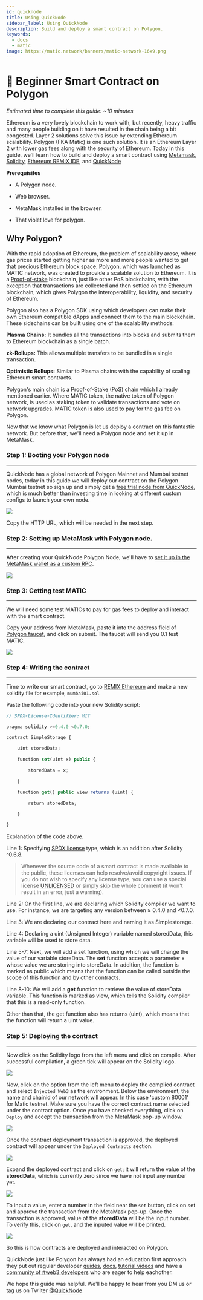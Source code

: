 ```yaml
---
id: quicknode
title: Using QuickNode
sidebar_label: Using QuickNode
description: Build and deploy a smart contract on Polygon.
keywords:
  - docs
  - matic
image: https://matic.network/banners/matic-network-16x9.png 
---
```


# 🐣 Beginner Smart Contract on Polygon

_Estimated time to complete this guide: \~10 minutes_

Ethereum is a very lovely blockchain to work with, but recently, heavy traffic and many people building on it have resulted in the chain being a bit congested. Layer 2 solutions solve this issue by extending Ethereum scalability. Polygon (FKA Matic) is one such solution. It is an Ethereum Layer 2 with lower gas fees along with the security of Ethereum. Today in this guide, we'll learn how to build and deploy a smart contract using [Metamask](https://metamask.io), [Solidity](https://docs.soliditylang.org/en/v0.8.0/), [Ethereum REMIX IDE](https://remix.ethereum.org/), and [QuickNode](https://www.quicknode.com/chains/matic?utm_source=polygon_docs&utm_campaign=ploygon_docs_contract_guide)

**Prerequisites**

-   A Polygon node.

-   Web browser.

-   MetaMask installed in the browser.

-   That violet love for polygon.

Why Polygon?
------------

With the rapid adoption of Ethereum, the problem of scalability arose, where gas prices started getting higher as more and more people wanted to get that precious Ethereum block space. [Polygon](https://polygon.technology/), which was launched as MATIC network, was created to provide a scalable solution to Ethereum. It is a [Proof-of-stake](https://ethereum.org/en/developers/docs/consensus-mechanisms/pos/#what-is-pos) blockchain, just like other PoS blockchains, with the exception that transactions are collected and then settled on the Ethereum blockchain, which gives Polygon the interoperability, liquidity, and security of Ethereum.

Polygon also has a Polygon SDK using which developers can make their own Ethereum compatible dApps and connect them to the main blockchain. These sidechains can be built using one of the scalability methods:

**Plasma Chains:** It bundles all the transactions into blocks and submits them to Ethereum blockchain as a single batch.

**zk-Rollups:** This allows multiple transfers to be bundled in a single transaction.

**Optimistic Rollups:** Similar to Plasma chains with the capability of scaling Ethereum smart contracts.

Polygon's main chain is a Proof-of-Stake (PoS) chain which I already mentioned earlier. Where MATIC token, the native token of Polygon network, is used as staking token to validate transactions and vote on network upgrades. MATIC token is also used to pay for the gas fee on Polygon.

Now that we know what Polygon is let us deploy a contract on this fantastic network. But before that, we'll need a Polygon node and set it up in MetaMask.

### Step 1: Booting your Polygon node
-------------------------

QuickNode has a global network of Polygon Mainnet and Mumbai testnet nodes, today in this guide we will deploy our contract on the Polygon Mumbai testnet so sign up and simply get a [free trial node from QuickNode](https://www.quicknode.com/chains/matic?utm_source=polygon_docs&utm_campaign=ploygon_docs_contract_guide), which is much better than investing time in looking at different custom configs to launch your own node.

![](https://lh6.googleusercontent.com/vEAp28OLizS-ZBoYU1yWthHalH0xbrgatZ1ynyA1H4y2tW-x1EHC97qk5RkHatq6tO2anLAC-ch4mfs4am2rf1zaMO5BNEAtL3anqL4UQVH5ebpQOKyItYLm4slWIurR9iznXkly=s1600)

Copy the HTTP URL, which will be needed in the next step.

### Step 2: Setting up MetaMask with Polygon node.
--------------------------------------

After creating your QuickNode Polygon Node, we'll have to [set it up in the MetaMask wallet as a custom RPC](https://www.quicknode.com/guides/knowledge-base/how-to-set-a-custom-provider-in-metamask).

![](https://lh3.googleusercontent.com/4I6N4RTWFDQ2fLhQV2sK5DczD8sm_fIV72u75p2shuCHHEzKQcYc2ZG6aK6SjOznocMKYd0ozsUh0kvHEQhxgufjy_7D76EDQ_OVOcdxgsmYwh-i_0jOVid_RsRZAdJUOox1TXpr=s1600)

### Step 3: Getting test MATIC
------------------

We will need some test MATICs to pay for gas fees to deploy and interact with the smart contract.

Copy your address from MetaMask, paste it into the address field of [Polygon faucet](https://faucet.polygon.technology/), and click on submit. The faucet will send you 0.1 test MATIC.

![](https://lh6.googleusercontent.com/kq173aYK_XB8DwuZjXXp2sot9X4enx9WXo-Xt8O93S-GohO5kx9p1iI2JQzL9wdAtiTrWfjiEodAsI_vcD1m1dUvp6koTfrKvnP4gOymP-JSDYpHVJKjWQXQ0ePNTj1MmEAJQ8Wo=s1600)

### Step 4: Writing the contract
--------------------

Time to write our smart contract, go to [REMIX Ethereum](https://remix.ethereum.org/) and make a new solidity file for example, `mumbai01.sol`

Paste the following code into your new Solidity script:
```javascript
// SPDX-License-Identifier: MIT

pragma solidity >=0.4.0 <0.7.0;

contract SimpleStorage {

    uint storedData;

    function set(uint x) public {

        storedData = x;

    }

    function get() public view returns (uint) {

        return storedData;

    }

}
```

Explanation of the code above.

Line 1: Specifying [SPDX license](https://spdx.org/licenses/) type, which is an addition after Solidity ^0.6.8.

>Whenever the source code of a smart contract is made available to the public, these licenses can help resolve/avoid copyright issues. If you do not wish to specify any license type, you can use a special license [UNLICENSED](https://spdx.org/licenses/Unlicense.html) or simply skip the whole comment (it won't result in an error, just a warning).

Line 2: On the first line, we are declaring which Solidity compiler we want to use. For instance, we are targeting any version between ≥ 0.4.0 and <0.7.0.

Line 3: We are declaring our contract here and naming it as Simplestorage.

Line 4: Declaring a uint (Unsigned Integer) variable named storedData, this variable will be used to store data.

Line 5-7: Next, we will add a set function, using which we will change the value of our variable storeData.  The **set** function accepts a parameter x whose value we are storing into storeData. In addition, the function is marked as public which means that the function can be called outside the scope of this function and by other contracts.

Line 8-10: We will add a **get** function to retrieve the value of storeData variable. This function is marked as view, which tells the Solidity compiler that this is a read-only function.

Other than that, the get function also has returns (uint), which means that the function will return a uint value.

### Step 5: Deploying the contract
----------------------

Now click on the Solidity logo from the left menu and click on compile. After successful compilation, a green tick will appear on the Solidity logo.

![](https://lh6.googleusercontent.com/nPZvg_31tEIE-NzrCMgrGfo4nbz-UBiYqxdy0rZkUTZ2Smm526FBpHaMvCUWf-uF0-0VVIyRe9zHrI2jrPlcdHzQGV8j9Y5vaygIKqU--3NOt3ZgbEp_zCi01vCm9UjoqZsy0B4T=s1600)

Now, click on the option from the left menu to deploy the complied contract and select `Injected Web3` as the environment. Below the environment, the name and chainid of our network will appear. In this case 'custom 80001' for Matic testnet. Make sure you have the correct contract name selected under the contract option. Once you have checked everything, click on `Deploy` and accept the transaction from the MetaMask pop-up window.

![](https://lh6.googleusercontent.com/xXU6LccQoQUMVbFI_HIdzUUyvTUz0bpZUPBW2ZjEbY0qKWRIKjPUQ66nHuGtL1B-gp7cHHdsIO0LcXdE1tiJbh7YJfFosFMK50V_6Zw012Ws3ZQhwc-9w8k6xxkWVQ7KQu8Bg69s=s1600)

Once the contract deployment transaction is approved, the deployed contract will appear under the `Deployed Contracts` section.

![](https://lh3.googleusercontent.com/1Ble0P_qeM_xSA3o3qQNRjEpVl12z7eOUJsQjy7709p6b-5UlQNdaqZBgoUaVNjKiRlkYOaSPF-5S_S0unEBtCQuRH8YKBqxLD9PSMItVOOWAd3PGvr4F8WaGHE_2WFpkJYgoBVQ=s1600)

Expand the deployed contract and click on `get`; it will return the value of the **storedData**, which is  currently zero since we have not input any number yet.

![](https://lh6.googleusercontent.com/O4xP-eo65gqo2j7fb-FgECDxJXY0FONIjZghlapA_FhC5Hwxhf-QJIm1jiy1HDoQU7R_C_5h_W2JTelUqnmr6cdeRZFOWG9q5Iw_iZh94t-qgAoNwfJLjFND2XBwZtyQWuzODpxP=s1600)

To input a value, enter a number in the field near the `set` button, click on set and approve the transaction from the MetaMask pop-up. Once the transaction is approved, value of the **storedData** will be the input number. To verify this, click on `get`, and the inputed value will be printed.

![](https://lh3.googleusercontent.com/TXEC6gAAyFSmmZPKX9xUUGlJczLNAmtVb2MS6-yPR9dU-9XMef3KkcMCuCWTodfjpVgqL5cej7Ig93zsimSU8dF56KzTQEjPR9NIFAshCKlZSHCJFg0Gl9lxdy_BWG-QtWyWAS_m=s1600)

So this is how contracts are deployed and interacted on Polygon.

QuickNode just like Polygon has always had an education first approach they put out regular developer [guides](https://www.quicknode.com/guides?utm_source=polygon_docs&utm_campaign=ploygon_docs_contract_guide), [docs](https://www.quicknode.com/docs/polygon?utm_source=polygon_docs&utm_campaign=ploygon_docs_contract_guide), [tutorial videos](https://www.youtube.com/channel/UC3lhedwc0EISreYiYtQ-Gjg/videos) and have a [community of #web3 developers](https://discord.gg/DkdgEqE) who are eager to help eachother.

We hope this guide was helpful. We'll be happy to hear from you DM us or tag us on Twiiter [@QuickNode](https://twitter.com/QuickNode)